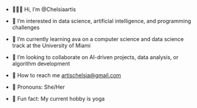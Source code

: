 - 👩🏽‍💻 Hi, I’m @Chelsiaartis
- 🫧 I’m interested in data science, artificial intelligence, and programming challenges
- 🌱 I’m currently learning ava on a computer science and data science track at the University of Miami
- 🥂 I’m looking to collaborate on AI-driven projects, data analysis, or algorithm development
- 💌 How to reach me
     artischelsia@gmail.com
    
- 🧁 Pronouns: She/Her
- 🧠 Fun fact: My current hobby is yoga  

<!---
Chelsiaartis/Chelsiaartis is a ✨ special ✨ repository because its `README.md` (this file) appears on your GitHub profile.
You can click the Preview link to take a look at your changes.
--->
